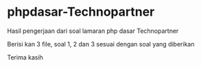 # phpdasar-Technopartner
Hasil pengerjaan dari soal lamaran php dasar Technopartner

Berisi kan 3 file, soal 1, 2 dan 3 sesuai dengan soal yang diberikan

Terima kasih
